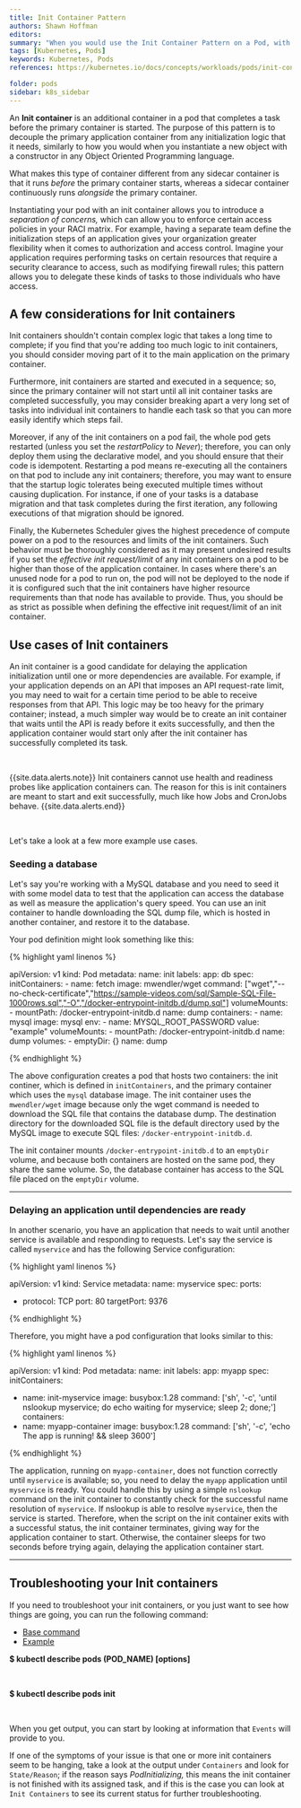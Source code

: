 ```yaml
---
title: Init Container Pattern
authors: Shawn Hoffman
editors: 
summary: "When you would use the Init Container Pattern on a Pod, with examples"
tags: [Kubernetes, Pods]
keywords: Kubernetes, Pods
references: https://kubernetes.io/docs/concepts/workloads/pods/init-containers/, https://hub.docker.com/r/mwendler/wget

folder: pods
sidebar: k8s_sidebar
---
```


An **Init container** is an additional container in a pod that completes a task before the primary container is started. The purpose of this pattern is to decouple the primary application container from any initialization logic that it needs, similarly to how you would when you instantiate a new object with a constructor in any Object Oriented Programming language.

What makes this type of container different from any sidecar container is that it runs *before* the primary container starts, whereas a sidecar container continuously runs *alongside* the primary container.

Instantiating your pod with an init container allows you to introduce a *separation of concerns,* which can allow you to enforce certain access policies in your RACI matrix. For example, having a separate team define the initialization steps of an application gives your organization greater flexibility when it comes to authorization and access control. Imagine your application requires performing tasks on certain resources that require a security clearance to access, such as modifying firewall rules; this pattern allows you to delegate these kinds of tasks to those individuals who have access.

## A few considerations for Init containers

Init containers shouldn't contain complex logic that takes a long time to complete; if you find that you're adding too much logic to init containers, you should consider moving part of it to the main application on the primary container.

Furthermore, init containers are started and executed in a sequence; so, since the primary container will not start until all init container tasks are completed successfully, you may consider breaking apart a very long set of tasks into individual init containers to handle each task so that you can more easily identify which steps fail.

Moreover, if any of the init containers on a pod fail, the whole pod gets restarted (unless you set the *restartPolicy* to *Never*); therefore, you can only deploy them using the declarative model, and you should ensure that their code is idempotent. Restarting a pod means re-executing all the containers on that pod to include any init containers; therefore, you may want to ensure that the startup logic tolerates being executed multiple times without causing duplication. For instance, if one of  your tasks is a database migration and that task completes during the first iteration, any following executions of that migration should be ignored.

Finally, the Kubernetes Scheduler gives the highest precedence of compute power on a pod to the resources and limits of the init containers. Such behavior must be thoroughly considered as it may present undesired results if you set the *effective init request/limit* of any init containers on a pod to be higher than those of the application container. In cases where there's an unused node for a pod to run on, the pod will not be deployed to the node if it is configured such that the init containers have higher resource requirements than that node has available to provide. Thus, you should be as strict as possible when defining the effective init request/limit of an init container.

## Use cases of Init containers

An init container is a good candidate for delaying the application initialization until one or more dependencies are available. For example, if your application depends on an API that imposes an API request-rate limit, you may need to wait for a certain time period to be able to receive responses from that API. This logic may be too heavy for the primary container; instead, a much simpler way would be to create an init container that waits until the API is ready before it exits successfully, and then the application container would start only after the init container has successfully completed its task.

<br>

{{site.data.alerts.note}} Init containers cannot use health and readiness probes like application containers can. The reason for this is init containers are meant to start and exit successfully, much like how Jobs and CronJobs behave. {{site.data.alerts.end}}

<br>

Let's take a look at a few more example use cases.

### Seeding a database

Let's say you're working with a MySQL database and you need to seed it with some model data to test that the application can access the database as well as measure the application's query speed. You can use an init container to handle downloading the SQL dump file, which is hosted in another container, and restore it to the database.

Your pod definition might look something like this:

{% highlight yaml linenos %}

apiVersion: v1
kind: Pod
metadata:
  name: init
  labels:
    app: db
spec:
  initContainers:
    - name: fetch
      image: mwendler/wget
      command: ["wget","--no-check-certificate","https://sample-videos.com/sql/Sample-SQL-File-1000rows.sql","-O","/docker-entrypoint-initdb.d/dump.sql"]
      volumeMounts:
        - mountPath: /docker-entrypoint-initdb.d
          name: dump
  containers:
    - name: mysql
      image: mysql
      env:
        - name: MYSQL_ROOT_PASSWORD
          value: "example"
      volumeMounts:
        - mountPath: /docker-entrypoint-initdb.d
          name: dump
  volumes:
    - emptyDir: {}
      name: dump

{% endhighlight %}

The above configuration creates a pod that hosts two containers: the init continer, which is defined in `initContainers`, and the primary container which uses the `mysql` database image. The init container uses the `mwendler/wget` image because only the wget command is needed to download the SQL file that contains the database dump. The destination directory for the downloaded SQL file is the default directory used by the MySQL image to execute SQL files: `/docker-entrypoint-initdb.d`.

The init container mounts `/docker-entrypoint-initdb.d` to an `emptyDir` volume, and because both containers are hosted on the same pod, they share the same volume. So, the database container has access to the SQL file placed on the `emptyDir` volume.

---

### Delaying an application until dependencies are ready

In another scenario, you have an application that needs to wait until another service is available and responding to requests. Let's say the service is called `myservice` and has the following Service configuration:

{% highlight yaml linenos %}

apiVersion: v1
kind: Service
metadata:
  name: myservice
spec:
  ports:
  - protocol: TCP
    port: 80
    targetPort: 9376

{% endhighlight %}

Therefore, you might have a pod configuration that looks similar to this:

{% highlight yaml linenos %}

apiVersion: v1
kind: Pod
metadata:
  name: init
  labels:
    app: myapp
spec:
  initContainers:
  - name: init-myservice
    image: busybox:1.28
    command: ['sh', '-c', 'until nslookup myservice; do echo waiting for myservice; sleep 2; done;']
  containers:
  - name: myapp-container
    image: busybox:1.28
    command: ['sh', '-c', 'echo The app is running! && sleep 3600']

{% endhighlight %}

The application, running on `myapp-container`, does not function correctly until `myservice` is available; so, you need to delay the `myapp` application until `myservice` is ready. You could handle this by using a simple `nslookup` command on the init container to constantly check for the successful name resolution of `myservice`. If nslookup is able to resolve `myservice`, then the service is started. Therefore, when the script on the init container exits with a successful status, the init container terminates, giving way for the application container to start. Otherwise, the container sleeps for two seconds before trying again, delaying the application container start.

---

## Troubleshooting your Init containers

If you need to troubleshoot your init containers, or you just want to see how things are going, you can run the following command:

<ul id="profileTabs" class="nav nav-tabs">
    <li class="active"><a href="#baseCommand" data-toggle="tab">Base command</a></li>
    <li><a href="#example" data-toggle="tab">Example</a></li>
</ul>
  <div class="tab-content">
<div role="tabpanel" class="tab-pane active" id="baseCommand">
    <p><b>$ kubectl describe pods (POD_NAME) [options] </b></p><br>
</div>

<div role="tabpanel" class="tab-pane" id="example">
    <p><b>$ kubectl describe pods init </b></p></div><br>
</div>

When you get output, you can start by looking at information that `Events` will provide to you.

If one of the symptoms of your issue is that one or more init containers seem to be hanging, take a look at the output under `Containers` and look for `State/Reason`; if the reason says *PodInitializing,* this means the init container is not finished with its assigned task, and if this is the case you can look at `Init Containers` to see its current status for further troubleshooting.
